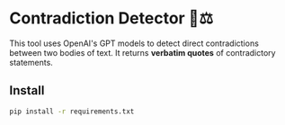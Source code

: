 # Contradiction Detector 🧠⚖️

This tool uses OpenAI's GPT models to detect direct contradictions between two bodies of text. It returns **verbatim quotes** of contradictory statements.

## Install
```bash
pip install -r requirements.txt
